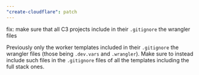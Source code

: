 ```yaml
---
"create-cloudflare": patch
---
```


fix: make sure that all C3 projects include in their `.gitignore` the wrangler files

Previously only the worker templates included in their `.gitignore` the wrangler files
(those being `.dev.vars` and `.wrangler`). Make sure to instead include such files in
the `.gitignore` files of all the templates including the full stack ones.
